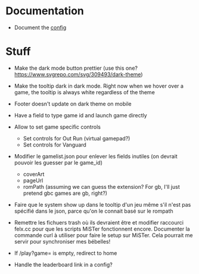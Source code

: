 # Documentation

- Document the [config](public/config/emulator_settings.json)

# Stuff

- Make the dark mode button prettier (use this one?
  https://www.svgrepo.com/svg/309493/dark-theme)
- Make the tooltip dark in dark mode. Right now when we hover over a
  game, the tooltip is always white regardless of the theme
- Footer doesn't update on dark theme on mobile
- Have a field to type game id and launch game directly
- Allow to set game specific controls
  - Set controls for Out Run (virtual gamepad?)
  - Set controls for Vanguard 

- Modifier le gamelist.json pour enlever les fields inutiles (on devrait pouvoir les guesser par le game_id)
    - coverArt
    - pageUrl
    - romPath (assuming we can guess the extension? For gb, I'll just
      pretend gbc games are gb, right?)
- Faire que le system show up dans le tooltip d'un jeu même s'il n'est pas spécifié dans le json, parce qu'on le connait basé sur le rompath

- Remettre les fichuers trash où ils devraient être et modifier raccourci felx.cc pour que les scripts MiSTer fonctionnent encore. Documenter la commande curl à utiliser pour faire le setup sur MiSTer. Cela pourrait me servir pour synchroniser mes bébelles!

- If /play?game= is empty, redirect to home

- Handle the leaderboard link in a config?

